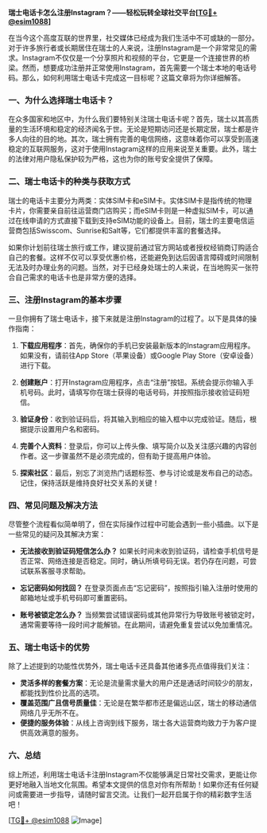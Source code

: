 **瑞士电话卡怎么注册Instagram？——轻松玩转全球社交平台[[TG💪+ @esim1088](https://t.me/s/esim1088)]**

在当今这个高度互联的世界里，社交媒体已经成为我们生活中不可或缺的一部分。对于许多旅行者或长期居住在瑞士的人来说，注册Instagram是一个非常常见的需求。Instagram不仅仅是一个分享照片和视频的平台，它更是一个连接世界的桥梁。然而，想要成功注册并正常使用Instagram，首先需要一个瑞士本地的电话号码。那么，如何利用瑞士电话卡完成这一目标呢？这篇文章将为你详细解答。

### 一、为什么选择瑞士电话卡？

在众多国家和地区中，为什么我们要特别关注瑞士电话卡呢？首先，瑞士以其高质量的生活环境和稳定的经济闻名于世。无论是短期访问还是长期定居，瑞士都是许多人向往的目的地。其次，瑞士拥有完善的电信网络，这意味着你可以享受到高速稳定的互联网服务，这对于使用Instagram这样的应用来说至关重要。此外，瑞士的法律对用户隐私保护较为严格，这也为你的账号安全提供了保障。

### 二、瑞士电话卡的种类与获取方式

瑞士的电话卡主要分为两类：实体SIM卡和eSIM卡。实体SIM卡是指传统的物理卡片，你需要亲自前往运营商门店购买；而eSIM卡则是一种虚拟SIM卡，可以通过在线申请的方式直接下载到支持eSIM功能的设备上。目前，瑞士的主要电信运营商包括Swisscom、Sunrise和Salt等，它们都提供丰富的套餐选择。

如果你计划前往瑞士旅行或工作，建议提前通过官方网站或者授权经销商订购适合自己的套餐。这样不仅可以享受优惠价格，还能避免到达后因语言障碍或时间限制无法及时办理业务的问题。当然，对于已经身处瑞士的人来说，在当地购买一张符合自己需求的电话卡也是非常方便的选择。

### 三、注册Instagram的基本步骤

一旦你拥有了瑞士电话卡，接下来就是注册Instagram的过程了。以下是具体的操作指南：

1. **下载应用程序**：首先，确保你的手机已安装最新版本的Instagram应用程序。如果没有，请前往App Store（苹果设备）或Google Play Store（安卓设备）进行下载。

2. **创建账户**：打开Instagram应用程序，点击“注册”按钮。系统会提示你输入手机号码。此时，请填写你在瑞士获得的电话号码，并按照指示接收验证码短信。

3. **验证身份**：收到验证码后，将其输入到相应的输入框中以完成验证。随后，根据提示设置用户名和密码。

4. **完善个人资料**：登录后，你可以上传头像、填写简介以及关注感兴趣的内容创作者。这一步骤虽然不是必须完成的，但有助于提高用户体验。

5. **探索社区**：最后，别忘了浏览热门话题标签、参与讨论或是发布自己的动态。记住，保持活跃是维持良好社交关系的关键！

### 四、常见问题及解决方法

尽管整个流程看似简单明了，但在实际操作过程中可能会遇到一些小插曲。以下是一些常见的疑问及其解决方案：

- **无法接收到验证码短信怎么办？**
  如果长时间未收到验证码，请检查手机信号是否正常、网络连接是否稳定。同时，确认所填号码无误。若仍存在问题，可尝试联系客服寻求帮助。

- **忘记密码如何找回？**
  在登录页面点击“忘记密码”，按照指引输入注册时使用的邮箱地址或手机号码即可重置密码。

- **账号被锁定怎么办？**
  当频繁尝试错误密码或其他异常行为导致账号被锁定时，通常需要等待一段时间才能解锁。在此期间，请避免重复尝试以免加重情况。

### 五、瑞士电话卡的优势

除了上述提到的功能性优势外，瑞士电话卡还具备其他诸多亮点值得我们关注：

- **灵活多样的套餐方案**：无论是流量需求量大的用户还是通话时间较少的朋友，都能找到性价比高的选项。
- **覆盖范围广且信号质量佳**：无论是在繁华都市还是偏远山区，瑞士的移动通信网络几乎无所不在。
- **便捷的服务体验**：从线上咨询到线下服务，瑞士各大运营商均致力于为客户提供高效满意的服务。

### 六、总结

综上所述，利用瑞士电话卡注册Instagram不仅能够满足日常社交需求，更能让你更好地融入当地文化氛围。希望本文提供的信息对你有所帮助！如果你还有任何疑问或需要进一步指导，请随时留言交流。让我们一起开启属于你的精彩数字生活吧！

[[TG💪+ @esim1088](https://t.me/s/esim1088) ![Image](https://i.postimg.cc/4NQfJmqS/Snipaste-2025-05-13-00-14-12.png)]